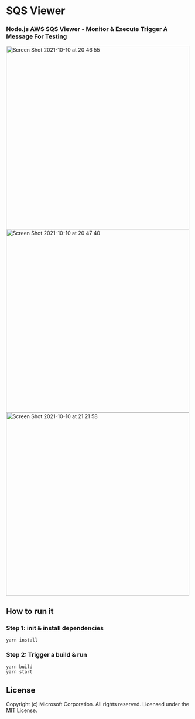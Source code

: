 # SQS Viewer
### Node.js AWS SQS Viewer - Monitor & Execute Trigger A Message For Testing

<img width="500" alt="Screen Shot 2021-10-10 at 20 46 55" src="https://user-images.githubusercontent.com/78775708/136699636-efca0911-c69f-46f1-80d0-ce5ae92588e6.png">

<img width="500" alt="Screen Shot 2021-10-10 at 20 47 40" src="https://user-images.githubusercontent.com/78775708/136699664-f4bb89a4-b9eb-46c6-9a7f-f374d2e592cb.png">

<img width="500" alt="Screen Shot 2021-10-10 at 21 21 58" src="https://user-images.githubusercontent.com/78775708/136699774-82d40ba3-9d6e-496f-84f6-c347ae2eeb42.png">



## How to run it
### Step 1: init & install dependencies

```shell
yarn install 
```

### Step 2: Trigger a build & run
```shell
yarn build
yarn start
```

## License
Copyright (c) Microsoft Corporation. All rights reserved.
Licensed under the [MIT](LICENSE) License.
